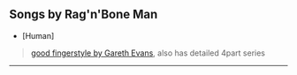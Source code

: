 
## Songs by Rag'n'Bone Man


* [Human]
> [good fingerstyle by Gareth Evans](https://www.youtube.com/watch?v=9TW4W9L0K9A), also has detailed 4part series

---
